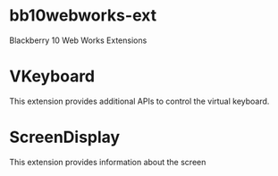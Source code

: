 bb10webworks-ext
================

Blackberry 10 Web Works Extensions

# VKeyboard

This extension provides additional APIs to control the virtual keyboard.

# ScreenDisplay

This extension provides information about the screen
